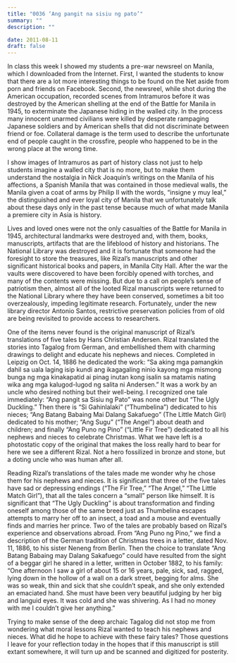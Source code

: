 ```yaml
---
title: "0036 ‘Ang pangit na sisiu ng pato’"
summary: ""
description: ""

date: 2011-08-11
draft: false
---
```


In class this week I showed my students a pre-war newsreel on Manila, which I downloaded from the Internet. First, I wanted the students to know that there are a lot more interesting things to be found on the Net aside from porn and friends on Facebook. Second, the newsreel, while shot during the American occupation, recorded scenes from Intramuros before it was destroyed by the American shelling at the end of the Battle for Manila in 1945, to exterminate the Japanese hiding in the walled city. In the process many innocent unarmed civilians were killed by desperate rampaging Japanese soldiers and by American shells that did not discriminate between friend or foe. Collateral damage is the term used to describe the unfortunate end of people caught in the crossfire, people who happened to be in the wrong place at the wrong time.

I show images of Intramuros as part of history class not just to help students imagine a walled city that is no more, but to make them understand the nostalgia in Nick Joaquin’s writings on the Manila of his affections, a Spanish Manila that was contained in those medieval walls, the Manila given a coat of arms by Philip II with the words,  “insigne y muy leal,” the distinguished and ever loyal city of Manila that we unfortunately talk about these days only in the past tense because much of what made Manila a premiere city in Asia is history.

Lives and loved ones were not the only casualties of the Battle for Manila in 1945, architectural landmarks were destroyed and, with them, books, manuscripts, artifacts that are the lifeblood of history and historians. The National Library was destroyed and it is fortunate that someone had the foresight to store the treasures, like Rizal’s manuscripts and other significant historical books and papers, in Manila City Hall. After the war the vaults were discovered to have been forcibly opened with torches, and many of the contents were missing. But due to a call on people’s sense of patriotism then, almost all of the looted Rizal manuscripts were returned to the National Library where they have been conserved, sometimes a bit too overzealously, impeding legitimate research. Fortunately, under the new library director Antonio Santos, restrictive preservation policies from of old are being revisited to provide access to researchers.

One of the items never found is the original manuscript of Rizal’s translations of five tales by Hans Christian Andersen. Rizal translated the stories into Tagalog from German, and embellished them with charming drawings to delight and educate his nephews and nieces. Completed in Leipzig on Oct. 14, 1886 he dedicated the work: “Sa aking mga  pamangkin dahil sa uala laging isip kundi ang ikagagaling ninio kayong  mga mismong bunga ng mga kinakapatid ai pinag inutan kong isalin sa matamis nating wika ang mga kalugod-lugod ng salita ni Andersen.” It was a work by an uncle who desired nothing but their well-being. I recognized one tale immediately: “Ang pangit sa Sisiu ng Pato” was none other but “The Ugly Duckling.” Then there is “Si Gahinlalaki” (“Thumbelina”) dedicated to his nieces; “Ang Batang Babaing Mai Dalang Sakafuego” (The Little Match Girl) dedicated to his mother; “Ang Sugu” (“The Angel”) about death and children; and finally “Ang Puno ng Pino” (“Little Fir Tree”) dedicated to all his nephews and nieces to celebrate Christmas. What we have left is a photostatic copy of the original that makes the loss really hard to bear for here we see a different Rizal. Not a hero fossilized in bronze and stone, but a doting uncle who was human after all.

Reading Rizal’s translations of the tales made me wonder why he chose them for his nephews and nieces. It is significant that three of the five tales have sad or depressing endings (“The Fir Tree,” “The Angel,”  “The Little Match Girl”), that all the tales concern a “small” person like himself. It is significant that “The Ugly Duckling” is about transformation and finding oneself among those of the same breed just as Thumbelina escapes attempts to marry her off to an insect, a toad and a mouse and eventually finds and marries her prince. Two of the tales are probably based on Rizal’s experience and observations abroad. From “Ang Puno ng Pino,” we find a description of the German tradition of Christmas trees in a letter, dated Nov. 11, 1886, to his sister Neneng from Berlin. Then the choice to translate “Ang Batang Babaing may  Dalang Sakafuego” could have resulted from the sight of a beggar girl he shared in a letter, written in October 1882, to his family: “One afternoon I saw a girl of about 15 or 16 years, pale, sick, sad, ragged, lying down in the hollow of a wall on a dark street, begging for alms. She was so weak, thin and sick that she couldn’t speak, and she only extended an emaciated hand. She must have been very beautiful judging by her big and languid eyes. It was cold and she was shivering. As I had no money with me I couldn’t give her anything.”

Trying to make sense of the deep archaic Tagalog did not stop me from wondering what moral lessons Rizal wanted to teach his nephews and nieces. What did he hope to achieve with these fairy tales? Those questions I leave for your reflection today in the hopes that if this manuscript is still extant somewhere, it will turn up and be scanned and digitized for posterity.
